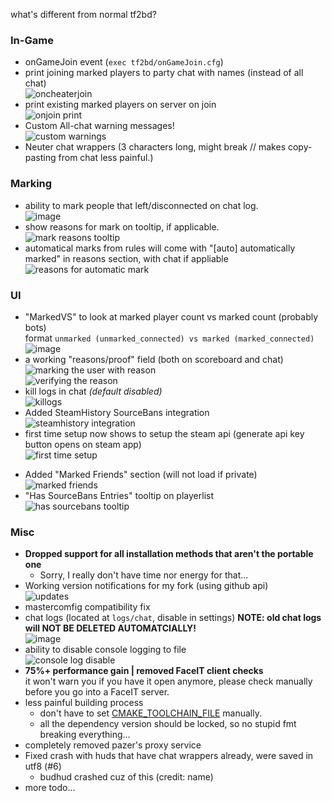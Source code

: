 what's different from normal tf2bd?

### In-Game
* onGameJoin event (``exec tf2bd/onGameJoin.cfg``)  
* print joining marked players to party chat with names (instead of all chat)  
![oncheaterjoin](https://user-images.githubusercontent.com/24486494/214843728-aa1048c5-5f11-40bd-9865-7a90376bce6b.png)
* print existing marked players on server on join  
![onjoin print](https://user-images.githubusercontent.com/24486494/214842253-a60d3d58-be67-484f-bc11-3d7f1072a85a.png)
* Custom All-chat warning messages!  
![custom warnings](https://user-images.githubusercontent.com/24486494/232056440-5793e7e6-70f9-47ef-a879-ef9accc975da.png)
* Neuter chat wrappers (3 characters long, might break // makes copy-pasting from chat less painful.)

### Marking
* ability to mark people that left/disconnected on chat log.  
![image](https://user-images.githubusercontent.com/24486494/215266501-c1171fad-a848-49ec-862a-8c5acfa13f07.png)
* show reasons for mark on tooltip, if applicable.  
![mark reasons tooltip](https://user-images.githubusercontent.com/24486494/215059843-89f461bc-cebd-48c3-9e83-b24ababc463e.png)
* automatical marks from rules will come with "[auto] automatically marked" in reasons section, with chat if appliable  
![reasons for automatic mark](https://user-images.githubusercontent.com/24486494/215061544-6d00de40-514d-4b60-af3c-a9f86ce784c5.png)

### UI
* "MarkedVS" to look at marked player count vs marked count (probably bots)  
format ``unmarked (unmarked_connected) vs marked (marked_connected)``
  ![image](https://user-images.githubusercontent.com/24486494/224540394-b2612d24-30d4-4852-9e21-b90f78670cc4.png) 
* a working "reasons/proof" field (both on scoreboard and chat)  
![marking the user with reason](https://user-images.githubusercontent.com/24486494/216663458-589da5e6-9780-411b-8317-741b9c79e8b9.jpg)  
![verifying the reason](https://user-images.githubusercontent.com/24486494/216663482-7fa5ea6c-690d-4182-bd83-c2956fffd044.jpg)
* kill logs in chat _(default disabled)_  
![killogs](https://user-images.githubusercontent.com/24486494/232056583-ba99f610-423d-4096-879c-a4eb0cfea8ba.png)
* Added SteamHistory SourceBans integration  
![steamhistory integration](https://github.com/surepy/tf2_bot_detector/assets/24486494/c0ea2102-df0d-4767-a24f-fc6a0f57c23f)
 * first time setup now shows to setup the steam api (generate api key button opens on steam app)  
 ![first time setup](https://github.com/surepy/tf2_bot_detector/assets/24486494/38bab41a-24af-4f82-af45-968236e04adc) 
 - Added "Marked Friends" section (will not load if private)  
![marked friends](https://github.com/surepy/tf2_bot_detector/assets/24486494/1a85a00d-44db-448a-b6c4-9ab09e469f59)
- "Has SourceBans Entries" tooltip on playerlist  
![has sourcebans tooltip](https://github.com/surepy/tf2_bot_detector/assets/24486494/793fbf8b-cce9-4bf9-96f3-b6c3ab6682a0)

### Misc
* **Dropped support for all installation methods that aren't the portable one**  
    * Sorry, I really don't have time nor energy for that...
* Working version notifications for my fork (using github api)  
![updates](https://user-images.githubusercontent.com/24486494/227868425-a91405b6-2111-432d-a468-9c3151addc58.png)
* mastercomfig compatibility fix  
* chat logs (located at ``logs/chat``, disable in settings)
**NOTE: old chat logs will NOT BE DELETED AUTOMATCIALLY!**  
![image](https://user-images.githubusercontent.com/24486494/216662036-dca5a796-1a82-4ef6-95ad-33ec9622ea94.png)
* ability to disable console logging to file   
![console log disable](https://user-images.githubusercontent.com/24486494/216662532-88594df1-6fb7-4a99-bd02-73a7a13042fd.png)
* **75%+ performance gain | removed FaceIT client checks**  
    it won't warn you if you have it open anymore, please check manually before you go into a FaceIT server. 
* less painful building process  
    * don't have to set [CMAKE_TOOLCHAIN_FILE](https://github.com/surepy/tf2_bot_detector/commit/011ac8f4a656ff3406fa9a8ead268122cf0c2930) manually.
    * all the dependency version should be locked, so no stupid fmt breaking everything...
 * completely removed pazer's proxy service 
 * Fixed crash with huds that have chat wrappers already, were saved in utf8 (#6)
     * budhud crashed cuz of this (credit: name)
* more todo...
